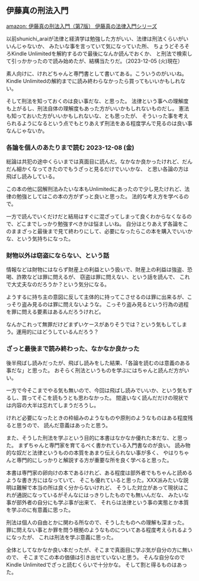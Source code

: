 ## 伊藤真の刑法入門

[amazon: 伊藤真の刑法入門（第7版） 伊藤真の法律入門シリーズ ](https://amzn.to/4m79eYx)

以前shunichi_araiが法律と経済学は勉強した方がいい、法律は刑法くらいがいいんじゃないか、
みたいな事を言っていて気になっていた所、
ちょうどそろそろKindle Unlimitedを解約するので最後になんか読んでおくか、
と刑法で検索して引っかかったので読み始めたが、結構当たりだ。（2023-12-05 (火)現在）

素人向けに、けれどちゃんと専門書として書いてある。こういうのがいいね。
Kindle Unlimitedの解約までに読み終わらなかったら買ってもいいかもしれない。

そして刑法を知っておくのは良い事だな、と思った。
法律という事への理解度も上がるし、刑法自体の理解度もあった方がいいかもしれないものだし。
憲法も知っておいた方がいいかもしれないな、とも思ったが、
そういった事を考えられるようになるという点でもとりあえず刑法をある程度学んで見るのは良い事なんじゃないか。

### 各論を個人のあたりまで読む 2023-12-08 (金)

総論は共犯の途中くらいまでは真面目に読んだ。なかなか良かったけれど、だんだん細かくなってきたのでもうざっと見るだけでいいかな、
と思い各論の方は飛ばし読みしている。

この本の他に図解刑法みたいな本もUnlimitedにあったので少し見たけれど、法律の勉強としてはこの本の方がずっと良いと思った。
法的な考え方を学べるので。

一方で読んでいくだけだと結局はすぐに混ざってしまって良くわからなくなるので、どこまでしっかり勉強すべきかは悩ましいね。
自分はとりあえず各論をこのままざっと最後まで見て終わりにして、必要になったらこの本を購入でいいかな、という気持ちになった。

### 財物以外は窃盗にならない、という話

情報などは財物にはならず財産上の利益という扱いで、財産上の利益は強盗、恐喝、詐欺などは罪に問えるが、
窃盗は罪に問えない、という話を読んで、
これで大丈夫なのだろうか？という気分になる。

ようするに持ち主の意図に反して主体的に持ってこさせるのは罪に出来るが、こっそり盗み見るのは罪に問えないような。
こっそり盗み見るという行為の過程を罪に問える要素はあるんだろうけれど。

なんかこれって無罪だけどまずいケースがありそうでは？という気もしてしまう。運用的にはどうしているんだろう？

### ざっと最後まで読み終わった、なかなか良かった

後半飛ばし読みだったが、飛ばし読みをした結果、「各論を読むのは意義のある事だな」と思った。
おそらく刑法というものを学ぶにはちゃんと読んだ方がいい。

一方で今そこまでやる気も無いので、今回は飛ばし読みでいいか、という気もするし、買ってそこを読もうとも思わなかった。
間違いなく読んだだけの現状では内容の大半は忘れてしまうだろうし。

けれど必要になったときの枠組みのようなものや原則のようなものはある程度残ると思うので、
読んだ意義はあったと思う。

また、そうした刑法を学ぶという目的に本書はなかなか優れた本だな、と思った。
まずちゃんと専門家を育てるべく書かれている入門書なのが良い。
読み物的な奴だと法律というものの本質をあまり伝えられない事が多く、
やはりちゃんと専門的にしっかりと解説する方が重要な所を良く学べると思った。

本書は専門家の卵向けの本であるけれど、ある程度は部外者でもちゃんと読めるような書き方にはなっていて、
そこも優れていると思った。XXX派みたいな説明は難解で本当の所は良く分からないけれど、
そうした対立があって現状はこれが通説になっているがそんなにはっきりしたものでも無いんだな、
みたいな事が部外者の自分にも学ぶ事が出来て、
それらは法律という事の実態とか本質を学ぶのに有意義に思った。

刑法は個人の自由とかに関わる所なので、そうしたものへの理解も深まった。
罪に問えない事とか罪を問う根拠のようなものについてある程度考えられるようになったが、
これは刑法を学ぶ意義に思った。

全体としてなかなか良い本だったが、そこまで真面目に学ぶ気が自分の方に無いので、
そこまでこの本の価値は引き出せていないと思う。
そんな自分なのでKindle Unlimitedでざっと読むくらいで十分かな。
そして割と得るものはあった。